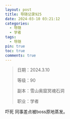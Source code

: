 ```yaml
---
layout: post
title: 导随记录925
date: 2024-03-10 03:21:12
categories:
  - 导随
  - 学者
tags:
  - 导随
pin: true
toc: true
comments: true
---
```

> 日期：2024.3.10
>
> 等级：90
>
> 副本：雪山奥窟冥魂石洞
>
> 职业：学者

吓死 同事差点被boss原地蒸发。